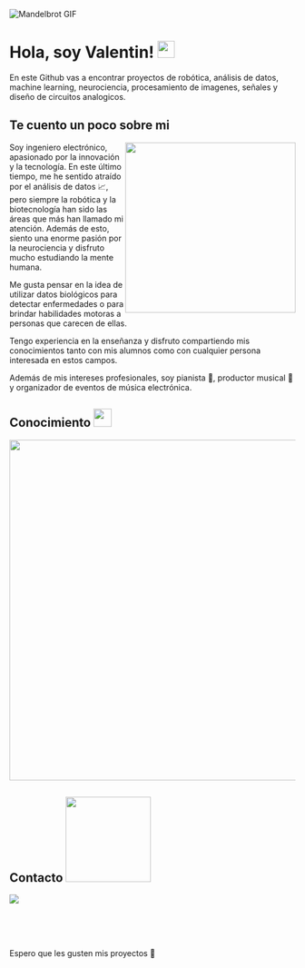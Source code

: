 ![Mandelbrot GIF](https://media.giphy.com/media/1n92hYPiFQ0efcCtrF/giphy.gif)

<h1> Hola, soy Valentin! <img src="https://raw.githubusercontent.com/MartinHeinz/MartinHeinz/master/wave.gif" width=30px> </h1>


<div size='20px'> En este Github vas a encontrar proyectos de robótica, análisis de datos, machine learning, neurociencia, procesamiento de imagenes, señales y diseño de circuitos analogicos.
</div>



<h2> Te cuento un poco sobre mi </h2>

<img src="https://media.giphy.com/media/ITRemFlr5tS39AzQUL/giphy.gif" align="right" width="300">

Soy ingeniero electrónico, apasionado por la innovación y la tecnología. En este último tiempo, me he sentido atraído por el análisis de datos :chart_with_upwards_trend:, pero siempre la robótica y la biotecnología han sido las áreas que más han llamado mi atención. Además de esto, siento una enorme pasión por la neurociencia y disfruto mucho estudiando la mente humana.

Me gusta pensar en la idea de utilizar datos biológicos para detectar enfermedades o para brindar habilidades motoras a personas que carecen de ellas.

Tengo experiencia en la enseñanza y disfruto compartiendo mis conocimientos tanto con mis alumnos como con cualquier persona interesada en estos campos.

Además de mis intereses profesionales, soy pianista :musical_keyboard:, productor musical :musical_score: y organizador de eventos de música electrónica.

<h2> Conocimiento <img src = "https://media2.giphy.com/media/QssGEmpkyEOhBCb7e1/giphy.gif?cid=ecf05e47a0n3gi1bfqntqmob8g9aid1oyj2wr3ds3mg700bl&rid=giphy.gif" width = 32px> </h2>
<p align="left">
  <a href="https://skillicons.dev">
    <img src="https://skillicons.dev/icons?i=python,cpp,c,matlab,octave,js,tensorflow,pytorch,arduino,raspberrypi,git" width = 600px />
  </a>
</p>

<h2> Contacto  <img src='https://raw.githubusercontent.com/ShahriarShafin/ShahriarShafin/main/Assets/handshake.gif' width="150px"> </h2>
<p align="left">
  <a href="https://www.linkedin.com/in/valentin-barco"><img src="https://skillicons.dev/icons?i=linkedin" /></a>
</p>
  
<br>
<br>
  <br>
  
Espero que les gusten mis proyectos :raised_hands:

